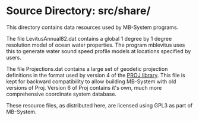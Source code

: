 # Source Directory: src/share/

This directory contains data resources used by MB-System programs.

The file LevitusAnnual82.dat contains a global 1 degree by 1 degree resolution
model of ocean water properties. The program mblevitus uses this to generate
water sound speed profile models at locations specified by users.

The file Projections.dat contains a large set of geodetic projection definitions
in the format used by version 4 of the [PROJ library](https://proj.org/). This
file is kept for backward compatibility to allow building MB-System with old
versions of Proj. Version 6 of Proj contains it's own, much more comprehensive
coordinate system database.

These resource files, as distributed here, are licensed using GPL3 as part of
MB-System.
